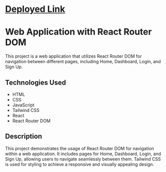# [Deployed Link](https://662351f2edda6b89de82e1fd--statuesque-piroshki-f9f192.netlify.app/)

# Web Application with React Router DOM

This project is a web application that utilizes React Router DOM for navigation between different pages, including Home, Dashboard, Login, and Sign Up.

## Technologies Used
- HTML
- CSS
- JavaScript
- Tailwind CSS
- React
- React Router DOM

## Description
This project demonstrates the usage of React Router DOM for navigation within a web application. It includes pages for Home, Dashboard, Login, and Sign Up, allowing users to navigate seamlessly between them. Tailwind CSS is used for styling to achieve a responsive and visually appealing design.

